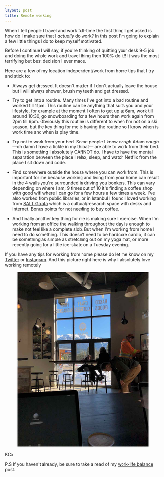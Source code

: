 ```yaml
---
layout: post
title: Remote working
---
```


When I tell people I travel and work full-time the first thing I get asked is how do I make sure that I _actually_ do work? In this post I'm going to explain a few little things I do to keep myself motivated.

Before I continue I will say, if you're thinking of quitting your desk 9-5 job and doing the whole work and travel thing then 100% do it!! It was the most terrifying but best decision I ever made.

Here are a few of my location independent/work from home tips that I try and stick to:

*   Always get dressed. It doesn't matter if I don't actually leave the house but I will always shower, brush my teeth and get dressed.

*   Try to get into a routine. Many times I've got into a bad routine and worked till 11pm. This routine can be anything that suits you and your lifestyle, for example at the moment I often to get up at 6am, work till around 10:30, go snowboarding for a few hours then work again from 2pm till 6pm. Obviously this routine is different to when I'm not on a ski season, but the key thing for me is having the routine so I know when is work time and when is play time.

*   Try not to work from your bed. Some people I know _cough_ Adam _cough_ —oh damn I have a tickle in my throat— are able to work from their bed. This is something I absolutely CANNOT do. I have to have the mental separation between the place I relax, sleep, and watch Netflix from the place I sit down and code.

*   Find somewhere outside the house where you can work from. This is important for me because working and living from your home can result in the 4 walls you're surrounded in driving you bonkers. This can vary depending on where I am; 9 times out of 10 it's finding a coffee shop with good wifi where I can go for a few hours a few times a week. I've also worked from public libraries, or in Istanbul I found I loved working from [SALT Galata](http://www.theguideistanbul.com/location/salt-galata) which is a cultural/research space with desks and internet. Bonus points for not needing to buy coffee.

*   And finally another key thing for me is making sure I exercise. When I'm working from an office the walking throughout the day is enough to make not feel like a complete slob. But when I'm working from home I need to do something. This doesn't need to be hardcore cardio, it can be something as simple as stretching out on my yoga mat, or more recently going for a little ice-skate on a Tuesday evening.

If you have any tips for working from home please do let me know on my [Twitter](https://twitter.com/KimberleyCook91) or [Instagram](https://www.instagram.com/kimberleycook/). And this picture right here is why I absolutely love working remotely.

<figure>
  <img src="/images/coffee-shop-working.jpg" class="medium-image" alt="coffee shop working">
</figure>

KCx

P.S If you haven't already, be sure to take a read of my [work-life balance](http://travel.builtby.kim/work-life-balance/) post.
